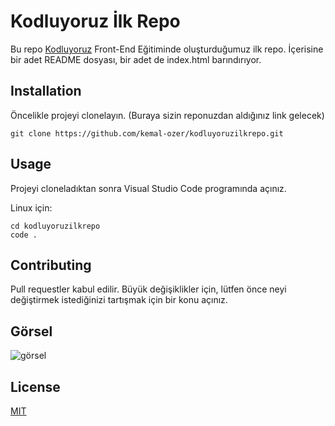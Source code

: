 # Kodluyoruz İlk Repo 
Bu repo [Kodluyoruz](https://www.kodluyoruz.org) Front-End Eğitiminde oluşturduğumuz ilk repo. İçerisine bir adet README dosyası, bir adet de index.html barındırıyor.

## Installation

Öncelikle projeyi clonelayın. (Buraya sizin reponuzdan aldığınız link gelecek)

```
git clone https://github.com/kemal-ozer/kodluyoruzilkrepo.git 
```
## Usage 

Projeyi cloneladıktan sonra Visual Studio Code programında açınız.

Linux için:

```
cd kodluyoruzilkrepo
code .
```
## Contributing 

Pull requestler kabul edilir. Büyük değişiklikler için, lütfen önce neyi değiştirmek istediğinizi tartışmak için bir konu açınız.

## Görsel

![görsel]()




## License

[MIT](https://choosealicense.com/licenses/mit/)


